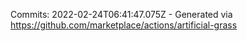 Commits: 2022-02-24T06:41:47.075Z - Generated via https://github.com/marketplace/actions/artificial-grass
<br>
